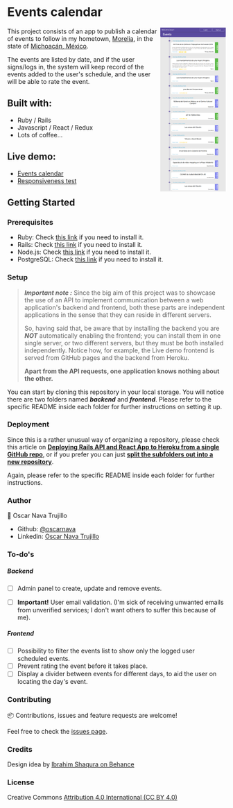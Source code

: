 # Events calendar

[<img src="screencaps/screencapture-events-calendar-2019-12-17-10_14.png" align="right" width="30%">](https://oscarnava.github.io/Events-calendar/)

This project consists of an app to publish a calendar of events to follow in my hometown, [Morelia](https://en.wikipedia.org/wiki/Morelia), in the state of [Michoacán, México](https://en.wikipedia.org/wiki/Michoac%C3%A1n).

The events are listed by date, and if the user signs/logs in, the system will keep record of the events added to the user's schedule, and the user will be able to rate the event.

## Built with:
- Ruby / Rails
- Javascript / React / Redux
- Lots of coffee...

## Live demo:
  * [Events calendar](https://oscarnava.github.io/Events-calendar/)
  * [Responsiveness test](http://ami.responsivedesign.is/?url=https%3A%2F%2Foscarnava.github.io%2FEvents-calendar%2F#)

## Getting Started

### Prerequisites
- Ruby: Check [this link](https://www.ruby-lang.org/en/documentation/installation/) if you need to install it.
- Rails: Check [this link](https://guides.rubyonrails.org/getting_started.html) if you need to install it.
- Node.js: Check [this link](https://nodejs.org/es/) if you need to install it.
- PostgreSQL: Check [this link](https://www.postgresql.org/download/) if you need to install it.

### Setup
> _**Important note :**_ Since the big aim of this project was to showcase the use of an API to implement communication between a web application's backend and frontend, both these parts are independent applications in the sense that they can reside in different servers.
>
>So, having said that, be aware that by installing the backend you are _**NOT**_ automatically enabling the frontend; you can install them in one single server, or two different servers, but they must be both installed independently. Notice how, for example, the Live demo frontend is served from GitHub pages and the backend from Heroku.
>
> **Apart from the API requests, one application knows nothing about the other.**

You can start by cloning this repository in your local storage. You will notice there are two folders named _**backend**_ and _**frontend**_. Please refer to the specific README inside each folder for further instructions on setting it up.


### Deployment
Since this is a rather unusual way of organizing a repository, please check this article on [**Deploying Rails API and React App to Heroku from a single GitHub repo**](https://medium.com/@nothingisfunny/deploying-rails-api-and-react-app-to-heroku-from-a-single-github-repo-7d8597abc55a), or if you prefer you can just [**split the subfolders out into a new repository**](https://help.github.com/en/github/using-git/splitting-a-subfolder-out-into-a-new-repository).

Again, please refer to the specific README inside each folder for further instructions.

### Author
  👤 Oscar Nava Trujillo
  - Github: [@oscarnava]( https://github.com/oscarnava )
  - Linkedin: [Oscar Nava Trujillo](https://www.linkedin.com/in/oscar-nava-trujillo-15847a14a/)

### To-do's
##### Backend

- [ ] Admin panel to create, update and remove events.

- [ ] **Important!** User email validation. (I'm sick of receiving unwanted emails from unverified services; I don't want others to suffer this because of me).

##### Frontend
- [ ] Possibility to filter the events list to show only the logged user scheduled events.
- [ ] Prevent rating the event before it takes place.
- [ ] Display a divider between events for different days, to aid the user on locating the day's event.

### Contributing
📦 Contributions, issues and feature requests are welcome!

Feel free to check the [issues page](https://github.com/oscarnava/Events-calendar/issues).

### Credits
Design idea by [Ibrahim Shaqura on Behance](https://www.behance.net/ibshaqura)

### License
Creative Commons [Attribution 4.0 International (CC BY 4.0)](https://creativecommons.org/licenses/by/4.0/)
